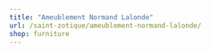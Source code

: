 ```yaml
---
title: "Ameublement Normand Lalonde"
url: /saint-zotique/ameublement-normand-lalonde/
shop: furniture
---
```


